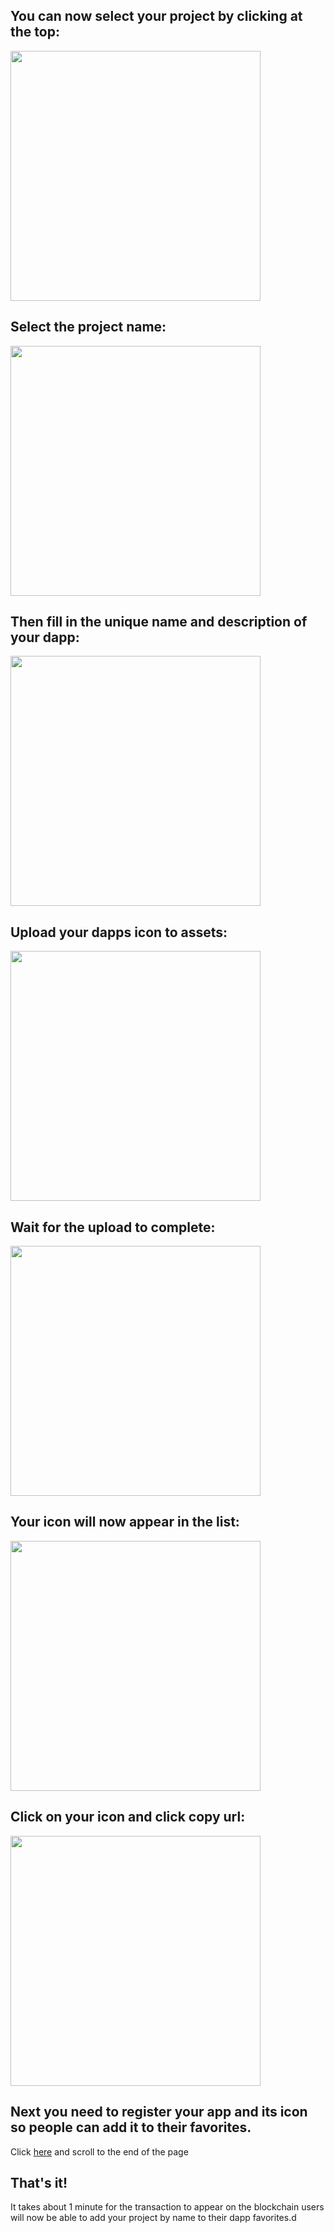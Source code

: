 <p>
<h2>
You can now select your project by clicking at the top:
</h2>
</p>
<img width="400" src="https://cdn.glitch.com/bcdf4594-15a8-4a91-b839-2343a06548d6%2Fopen-name.PNG?1543172047916"/>

<p>
<h2>
Select the project name:
</h2>
</p>
<img width="400" src="https://cdn.glitch.com/bcdf4594-15a8-4a91-b839-2343a06548d6%2Fselected-name.PNG?1543172043690"/>

<p>
<h2>
Then fill in the unique name and description of your dapp:
</h2>
</p>
<img width="400" src="https://cdn.glitch.com/bcdf4594-15a8-4a91-b839-2343a06548d6%2Fnamed-app.PNG?1543172025563"/>

<p>
<h2>
Upload your dapps icon to assets:
</h2>
</p>
<img width="400" src="https://cdn.glitch.com/bcdf4594-15a8-4a91-b839-2343a06548d6%2Fassets.PNG?1543172960659"/>

<p>
<h2>
Wait for the upload to complete:
</h2>
</p>
<img width="400" src="https://cdn.glitch.com/bcdf4594-15a8-4a91-b839-2343a06548d6%2Fuploading.PNG?1543172963215"/>

<p>
<h2>
Your icon will now appear in the list:
</h2>
</p>
<img width="400" src="https://cdn.glitch.com/bcdf4594-15a8-4a91-b839-2343a06548d6%2Ficonadded.PNG?1543172981939"/>

<p>
<h2>
Click on your icon and click copy url:
</h2>
</p>
<img width="400" src="https://cdn.glitch.com/bcdf4594-15a8-4a91-b839-2343a06548d6%2Fcopyurl.PNG?1543173152860"/>

<h2>
  Next you need to register your app and its icon so people can add it to their favorites.
</h2>
<p>
Click <a href="https://publish-dapp.glitch.me/">here</a> and scroll to the end of the page
</p>

<h2>
That's it!
</h2>
<p>
It takes about 1 minute for the transaction to appear on the blockchain users will now be able to add your project by name to their dapp favorites.d
</p>